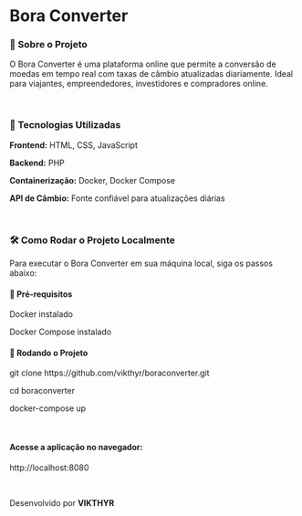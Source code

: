 <h1>Bora Converter</h1>



<h3>📌 Sobre o Projeto</h3>

O Bora Converter é uma plataforma online que permite a conversão de moedas em tempo real com taxas de câmbio atualizadas diariamente. Ideal para viajantes, empreendedores, investidores e compradores online.

<br>

<h3>🚀 Tecnologias Utilizadas</h3>

<strong>Frontend:</strong> HTML, CSS, JavaScript

<strong>Backend:</strong> PHP

<strong>Containerização:</strong> Docker, Docker Compose

<strong>API de Câmbio:</strong> Fonte confiável para atualizações diárias

<br>

<h3>🛠 Como Rodar o Projeto Localmente</h3>

<p>Para executar o Bora Converter em sua máquina local, siga os passos abaixo:</p>

<h4>📌 Pré-requisitos</h4>
<p>Docker instalado</p>
<p>Docker Compose instalado</p>

<h4>🚀 Rodando o Projeto</h4>
<p>git clone https://github.com/vikthyr/boraconverter.git</p>
<p>cd boraconverter</p>
<p></p>docker-compose up</p>

<br>

<h4>Acesse a aplicação no navegador:</h4>
<p>http://localhost:8080</p>

<br>

<p>Desenvolvido por <strong>VIKTHYR</strong></p>
